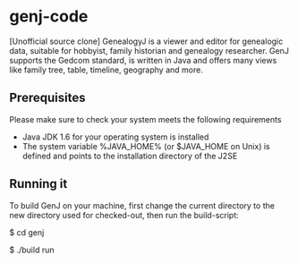 # genj-code
[Unofficial source clone] GenealogyJ is a viewer and editor for genealogic data, suitable for hobbyist, family historian and genealogy researcher. GenJ supports the Gedcom standard, is written in Java and offers many views like family tree, table, timeline, geography and more.

## Prerequisites

Please make sure to check your system meets the following requirements

* Java JDK 1.6 for your operating system is installed
* The system variable %JAVA_HOME% (or $JAVA_HOME on Unix) is defined and points to the installation directory of the J2SE

## Running it

To build GenJ on your machine, first change the current directory to the new directory used for checked-out, then run the build-script:

 $ cd genj

 $ ./build run

